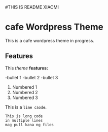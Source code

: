 #THIS IS README XIAOMI
# cafe Wordpress Theme
This is a cafe wordpress theme in progress.

## Features
This *theme* **features:**

-bullet 1
-bullet 2
-bullet 3

1. Numbered 1
1. Numbered 2
1. Numbered 3


This is a `line caode`.

```
This is long code 
in multiple lines
mag pull kana ng files
```

